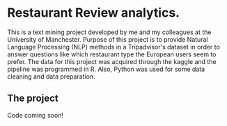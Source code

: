 # Restaurant Review analytics.
This is a text mining project developed by me and my colleagues at the University of Manchester. Purpose of this project is to provide Natural Language Processing (NLP) methods in a Tripadvisor's dataset in order to answer questions like which restaurant type the European users seem to prefer. The data for this project was acquired through the kaggle and the pipeline was programmed in R. Also, Python was used for some data cleaning and data preparation.

## The project
Code coming soon!
